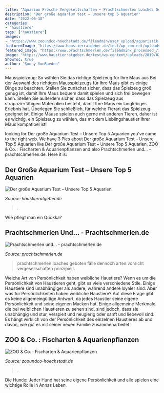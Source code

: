 ```yaml
---
title: "Aquarium Frösche Vergesellschaften ~ Prachtschmerlen Loaches Geboten Fälle Dennoch Arten Vorsicht Vergesellschaften Prinzipiell"
description: "Der große aquarium test – unsere top 5 aquarien"
date: "2022-06-18"
categories:
- "haustiere"
tags: ["haustiere"]
images:
- "https://www.zooundco-hoechstadt.de/fileadmin/user_upload/aquaristik-zooundco-525x420px-min.jpg"
featuredImage: "https://www.haustierratgeber.de/test/wp-content/uploads/2019/02/AdobeStock_229441018-1-768x513.jpeg"
featured_image: "https://www.prachtschmerlen.de/fileadmin/_processed_/1/6/csm_prachtschmerlen_barben_neon_molly_78c9bc2bd5.jpg"
image: "https://www.haustierratgeber.de/test/wp-content/uploads/2019/02/AdobeStock_229441018-1-768x513.jpeg"
ShowToc: true
author: "Sunny VonRueden"
---
```



Mausspielzeug: So wählen Sie das richtige Spielzeug für Ihre Maus aus
Bei der Auswahl des richtigen Mausspielzeugs für Ihre Maus gibt es einige Dinge zu beachten. Stellen Sie zunächst sicher, dass das Spielzeug groß genug ist, damit Ihre Maus bequem damit spielen und sich frei bewegen kann. Stellen Sie außerdem sicher, dass das Spielzeug aus strapazierfähigen Materialien besteht, damit Ihre Maus ein langlebiges Erlebnis hat. Überlegen Sie schließlich, für welche Tierart das Spielzeug geeignet ist. Einige Mäuse spielen auch gerne mit anderen Tieren, daher ist es wichtig, ein Spielzeug zu wählen, das mit dem Lieblingshaustier Ihrer Maus kompatibel ist!

	

		
looking for Der große Aquarium Test – Unsere Top 5 Aquarien you've came to the right web. We have 3 Pics about Der große Aquarium Test – Unsere Top 5 Aquarien like Der große Aquarium Test – Unsere Top 5 Aquarien, ZOO &amp; Co. : Fischarten &amp; Aquarienpflanzen and also Prachtschmerlen und... - prachtschmerlen.de. Here it is:
		
    
## Der Große Aquarium Test – Unsere Top 5 Aquarien

<img loading=lazy src="https://www.haustierratgeber.de/test/wp-content/uploads/2019/02/AdobeStock_229441018-1-768x513.jpeg" onerror="this.onerror=null;this.src='https://tse2.mm.bing.net/th?id=OIP.M-cvew_jZEzwd9IzGLfHJgHaE8&amp;pid=15.1';" alt="Der große Aquarium Test – Unsere Top 5 Aquarien">

_Source: haustierratgeber.de_

>. 

	

Wie pflegt man ein Quokka?

    
## Prachtschmerlen Und... - Prachtschmerlen.de

<img loading=lazy src="https://www.prachtschmerlen.de/fileadmin/_processed_/1/6/csm_prachtschmerlen_barben_neon_molly_78c9bc2bd5.jpg" onerror="this.onerror=null;this.src='https://tse4.mm.bing.net/th?id=OIP.UCXiPqb1sr3cctr--oBP7QAAAA&amp;pid=15.1';" alt="Prachtschmerlen und... - prachtschmerlen.de">

_Source: prachtschmerlen.de_

>prachtschmerlen loaches geboten fälle dennoch arten vorsicht vergesellschaften prinzipiell. 

	

Welche Art von Persönlichkeit haben weibliche Haustiere?
Wenn es um die Persönlichkeit von Haustieren geht, gibt es viele verschiedene Stile. Einige Haustiere sind unabhängiger als andere, während andere loyaler sind. Aber was für Persönlichkeiten haben weibliche Haustiere?
Auf diese Frage gibt es keine allgemeingültige Antwort, da jedes Haustier seine eigene Persönlichkeit und seine eigenen Macken hat. Einige allgemeine Merkmale, die bei weiblichen Haustieren zu sehen sind, sind jedoch, dass sie unabhängig und stur, verspielt und neugierig oder sanft und liebevoll sind. Es hängt wirklich von der Persönlichkeit des einzelnen Haustieres ab und davon, wie gut es mit seiner neuen Familie zusammenarbeitet.

    
## ZOO &amp; Co. : Fischarten &amp; Aquarienpflanzen

<img loading=lazy src="https://www.zooundco-hoechstadt.de/fileadmin/user_upload/aquaristik-zooundco-525x420px-min.jpg" onerror="this.onerror=null;this.src='https://tse2.mm.bing.net/th?id=OIP.TDKljiAQ4feLUeA6_mpKBQHaF7&amp;pid=15.1';" alt="ZOO &amp; Co. : Fischarten &amp; Aquarienpflanzen">

_Source: zooundco-hoechstadt.de_

>. 

	

Die Hunde: Jeder Hund hat seine eigene Persönlichkeit und alle spielen eine wichtige Rolle in Annas Leben.

